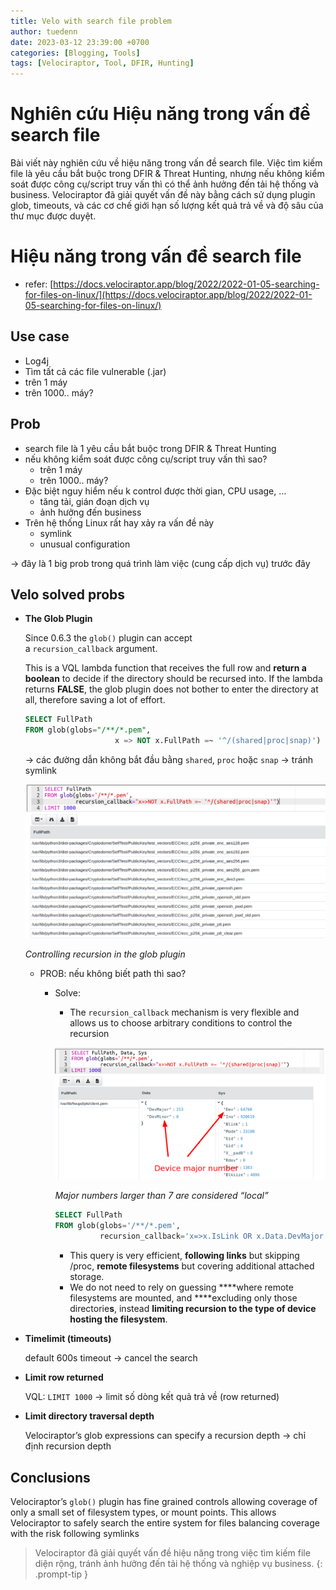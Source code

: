 ```yaml
---
title: Velo with search file problem
author: tuedenn
date: 2023-03-12 23:39:00 +0700
categories: [Blogging, Tools]
tags: [Velociraptor, Tool, DFIR, Hunting]
---
```


# Nghiên cứu Hiệu năng trong vấn đề search file

Bài viết này nghiên cứu về hiệu năng trong vấn đề search file. Việc tìm kiếm file là yêu cầu bắt buộc trong DFIR & Threat Hunting, nhưng nếu không kiểm soát được công cụ/script truy vấn thì có thể ảnh hưởng đến tải hệ thống và business. Velociraptor đã giải quyết vấn đề này bằng cách sử dụng plugin glob, timeouts, và các cơ chế giới hạn số lượng kết quả trả về và độ sâu của thư mục được duyệt.

# Hiệu năng trong vấn đề search file

- refer: [https://docs.velociraptor.app/blog/2022/2022-01-05-searching-for-files-on-linux/](https://docs.velociraptor.app/blog/2022/2022-01-05-searching-for-files-on-linux/)

## Use case

- Log4j
- Tìm tất cả các file vulnerable (.jar)
- trên 1 máy
- trên 1000.. máy?

## Prob

- search file là 1 yêu cầu bắt buộc trong DFIR & Threat Hunting
- nếu không kiểm soát được công cụ/script truy vấn thì sao?
    - trên 1 máy
    - trên 1000.. máy?
- Đặc biệt nguy hiểm nếu k control được thời gian, CPU usage, …
    - tăng tải, gián đoạn dịch vụ
    - ảnh hưởng đến business
- Trên hệ thống Linux rất hay xảy ra vấn đề này
    - symlink
    - unusual configuration

→ đây là 1 big prob trong quá trình làm việc (cung cấp dịch vụ) trước đây

## Velo solved probs

- ****The Glob Plugin****
    
    Since 0.6.3 the `glob()` plugin can accept a `recursion_callback` argument.
    
    This is a VQL lambda function that receives the full row and **return a boolean** to decide if the directory should be recursed into. If the lambda returns **FALSE**, the glob plugin does not bother to enter the directory at all, therefore saving a lot of effort.
    
    ```sql
    SELECT FullPath
    FROM glob(globs="/**/*.pem",
    					x => NOT x.FullPath =~ '^/(shared|proc|snap)')
    ```
    -> các đường dẫn không bắt đầu bằng `shared`, `proc` hoặc `snap` -> tránh symlink

    ![Glob-plugin.png](/assets/img/2023/Velo/03/Glob-plugin.png)

    *Controlling recursion in the glob plugin*

    - PROB: nếu không biết path thì sao?
        - Solve:
            - The `recursion_callback` mechanism is very flexible and allows us to choose arbitrary conditions to control the recursion
            
            ![Major numbers larger than 7 are considered “local”](/assets/img/2023/Velo/03/Device-major-n-minor-numbers.png)
            
            *Major numbers larger than 7 are considered “local”*
            
            ```sql
            SELECT FullPath
            FROM glob(globs='/**/*.pem',
                      recursion_callback='x=>x.IsLink OR x.Data.DevMajor > 7')
            ```
            
            - This query is very efficient, **following links** but skipping /proc, **remote filesystems** but covering additional attached storage.
            - We do not need to rely on guessing ****where remote filesystems are mounted, and ****excluding only those directorie**s**, instead **limiting recursion to the type of device hosting the filesystem**.
- **Timelimit (timeouts)**
    
    default 600s timeout -> cancel the search
    
- **Limit row returned**
    
    VQL: `LIMIT 1000` -> limit số dòng kết quả trả về (row returned)
    
- **Limit directory traversal depth**
    
    Velociraptor’s glob expressions can specify a recursion depth -> chỉ định recursion depth 
    

## Conclusions

Velociraptor’s `glob()` plugin has fine grained controls allowing coverage of only a small set of filesystem types, or mount points. This allows Velociraptor to safely search the entire system for files balancing coverage with the risk following symlinks


> Velociraptor đã giải quyết vấn đề hiệu năng trong việc tìm kiếm file diện rộng, tránh ảnh hưởng đến tải hệ thống và nghiệp vụ business.
{: .prompt-tip }